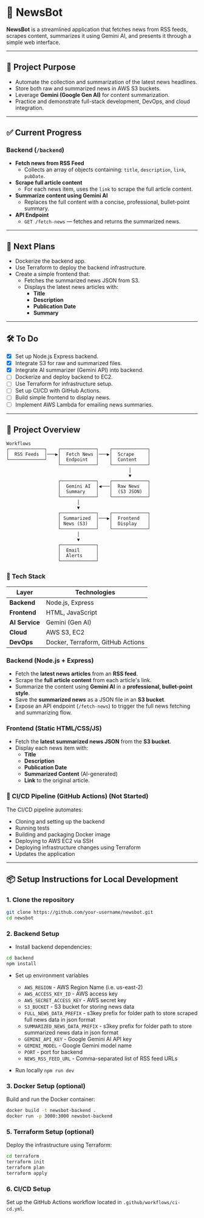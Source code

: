 # 📰 NewsBot

**NewsBot** is a streamlined application that fetches news from RSS feeds, scrapes content, summarizes it using Gemini AI, and presents it through a simple web interface.

---

## 📌 Project Purpose

- Automate the collection and summarization of the latest news headlines.
- Store both raw and summarized news in AWS S3 buckets.
- Leverage **Gemini (Google Gen AI)** for content summarization.
- Practice and demonstrate full-stack development, DevOps, and cloud integration.

---

## ✅ Current Progress

### Backend (`/backend`)

- **Fetch news from RSS Feed**
  - Collects an array of objects containing: `title`, `description`, `link`, `pubDate`.
- **Scrape full article content**
  - For each news item, uses the `link` to scrape the full article content.
- **Summarize content using Gemini AI**
  - Replaces the full content with a concise, professional, bullet-point summary.
- **API Endpoint**
  - `GET /fetch-news` — fetches and returns the summarized news.

---

## 📌 Next Plans

- Dockerize the backend app.
- Use Terraform to deploy the backend infrastructure.
- Create a simple frontend that:
  - Fetches the summarized news JSON from S3.
  - Displays the latest news articles with:
    - **Title**
    - **Description**
    - **Publication Date**
    - **Summary**

---

## 🛠️ To Do

- [x] Set up Node.js Express backend.
- [x] Integrate S3 for raw and summarized files.
- [x] Integrate AI summarizer (Gemini API) into backend.
- [ ] Dockerize and deploy backend to EC2.
- [ ] Use Terraform for infrastructure setup.
- [ ] Set up CI/CD with GitHub Actions.
- [ ] Build simple frontend to display news.
- [ ] Implement AWS Lambda for emailing news summaries.

---

## 🧱 Project Overview

```
Workflows
┌─────────────┐    ┌─────────────┐    ┌─────────────┐
│  RSS Feeds  │───▶│  Fetch News │───▶│  Scrape     │
└─────────────┘    │  Endpoint   │    │  Content    │
                   └─────────────┘    └─────────────┘
                                             │
                                             ▼
                   ┌─────────────┐    ┌─────────────┐
                   │  Gemini AI  │◀───│  Raw News   │
                   │  Summary    │    │  (S3 JSON)  │
                   └─────────────┘    └─────────────┘
                          │
                          ▼
                   ┌─────────────┐    ┌─────────────┐
                   │ Summarized  │───▶│  Frontend   │
                   │ News (S3)   │    │  Display    │
                   └─────────────┘    └─────────────┘
                          │
                          ▼
                   ┌─────────────┐
                   │  Email      │
                   │  Alerts     │
                   └─────────────┘
```

### 🚀 Tech Stack

| Layer         | Technologies |
|---------------|--------------|
| **Backend**   | Node.js, Express |
| **Frontend**  | HTML, JavaScript |
| **AI Service**| Gemini (Gen AI) |
| **Cloud**     | AWS S3, EC2 |
| **DevOps**    | Docker, Terraform, GitHub Actions |

### Backend (Node.js + Express)

- Fetch the **latest news articles** from an **RSS feed**.
- Scrape the **full article content** from each article's link.
- Summarize the content using **Gemini AI** in a **professional, bullet-point style**.
- Save the **summarized news** as a JSON file in an **S3 bucket**.
- Expose an API endpoint (`/fetch-news`) to trigger the full news fetching and summarizing flow.

### Frontend (Static HTML/CSS/JS)

- Fetch the **latest summarized news JSON** from the **S3 bucket**.
- Display each news item with:
  - **Title**
  - **Description**
  - **Publication Date**
  - **Summarized Content** (AI-generated)
  - **Link** to the original article.


### 🔄 CI/CD Pipeline (GitHub Actions) (Not Started)

The CI/CD pipeline automates:

- Cloning and setting up the backend
- Running tests
- Building and packaging Docker image
- Deploying to AWS EC2 via SSH
- Deploying infrastructure changes using Terraform
- Updates the application

---

## 📦 Setup Instructions for Local Development

### 1. Clone the repository

```bash
git clone https://github.com/your-username/newsbot.git
cd newsbot
```
### 2. Backend Setup
- Install backend dependencies:
```bash
cd backend
npm install
```
- Set up environment variables
  - `AWS_REGION` - AWS Region Name (i.e. us-east-2)
  - `AWS_ACCESS_KEY_ID` - AWS access key
  - `AWS_SECRET_ACCESS_KEY` - AWS secret key
  - `S3_BUCKET` - S3 bucket for storing news data
  - `FULL_NEWS_DATA_PREFIX` - s3key prefix for folder path to store scraped full news data in json format
  - `SUMMARIZED_NEWS_DATA_PREFIX` - s3key prefix for folder path to store summarized news data in json format
  - `GEMINI_API_KEY` - Google Gemini AI API key
  - `GEMINI_MODEL` - Google Gemini model name
  - `PORT` - port for backend 
  - `NEWS_RSS_FEED_URL` - Comma-separated list of RSS feed URLs

- Run locally
```npm run dev```

### 3. Docker Setup (optional)
Build and run the Docker container:
```bash
docker build -t newsbot-backend .
docker run -p 3000:3000 newsbot-backend
```
### 5. Terraform Setup (optional)
Deploy the infrastructure using Terraform:
```bash
cd terraform
terraform init
terraform plan
terraform apply
```
### 6. CI/CD Setup
Set up the GitHub Actions workflow located in ```.github/workflows/ci-cd.yml```.
